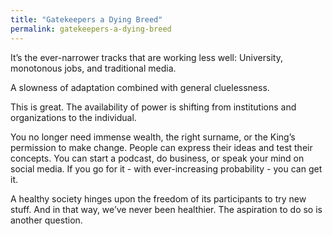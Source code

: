 ```yaml
---
title: "Gatekeepers a Dying Breed"
permalink: gatekeepers-a-dying-breed
---
```


It’s the ever-narrower tracks that are working less well: University, monotonous jobs, and traditional media.

A slowness of adaptation combined with general cluelessness.

This is great. The availability of power is shifting from institutions and organizations to the individual.

You no longer need immense wealth, the right surname, or the King’s permission to make change. People can express their ideas and test their concepts. You can start a podcast, do business, or speak your mind on social media. If you go for it - with ever-increasing probability - you can get it.

A healthy society hinges upon the freedom of its participants to try new stuff. And in that way, we’ve never been healthier. The aspiration to do so is another question.

